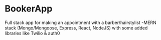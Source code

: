 # BookerApp
Full stack app for making an appointment with a barber/hairstylist -MERN stack (Mongo/Mongoose, Express, React, NodeJS)  with some added libraries like Twilio &amp; auth0
